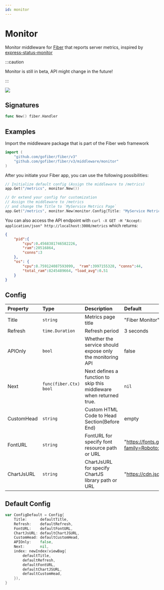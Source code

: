 ```yaml
---
id: monitor
---
```


# Monitor

Monitor middleware for [Fiber](https://github.com/gofiber/fiber) that reports server metrics, inspired by [express-status-monitor](https://github.com/RafalWilinski/express-status-monitor)

:::caution

Monitor is still in beta, API might change in the future!

:::

![](https://i.imgur.com/nHAtBpJ.gif)

## Signatures

```go
func New() fiber.Handler
```

## Examples

Import the middleware package that is part of the Fiber web framework

```go
import (
    "github.com/gofiber/fiber/v3"
    "github.com/gofiber/fiber/v3/middleware/monitor"
)
```

After you initiate your Fiber app, you can use the following possibilities:

```go
// Initialize default config (Assign the middleware to /metrics)
app.Get("/metrics", monitor.New())

// Or extend your config for customization
// Assign the middleware to /metrics
// and change the Title to `MyService Metrics Page`
app.Get("/metrics", monitor.New(monitor.Config{Title: "MyService Metrics Page"}))
```

You can also access the API endpoint with
`curl -X GET -H "Accept: application/json" http://localhost:3000/metrics` which returns:

```json
{
    "pid":{ 
        "cpu":0.4568381746582226,
        "ram":20516864,
        "conns":3
    },
    "os": {
        "cpu":8.759124087593099,  "ram":3997155328, "conns":44,
        "total_ram":8245489664, "load_avg":0.51
    }
}
```

## Config

| Property   | Type                    | Description                                                         | Default                                                                     |
|:-----------|:------------------------|:--------------------------------------------------------------------|:----------------------------------------------------------------------------|
| Title      | `string`                | Metrics page title                                                  | "Fiber Monitor"                                                             |
| Refresh    | `time.Duration`         | Refresh period                                                      | 3 seconds                                                                   |
| APIOnly    | `bool`                  | Whether the service should expose only the monitoring API           | false                                                                       |
| Next       | `func(fiber.Ctx) bool` | Next defines a function to skip this middleware when returned true. | `nil`                                                                       |
| CustomHead | `string`                | Custom HTML Code to Head Section(Before End)                        | empty                                                                       |
| FontURL    | `string`                | FontURL for specify font resource path or URL                       | "<https://fonts.googleapis.com/css2?family=Roboto:wght@400;900&display=swap>" |
| ChartJsURL | `string`                | ChartJsURL for specify ChartJS library path or URL                  | "<https://cdn.jsdelivr.net/npm/chart.js@2.9/dist/Chart.bundle.min.js>"        |

## Default Config

```go
var ConfigDefault = Config{
    Title:      defaultTitle,
    Refresh:    defaultRefresh,
    FontURL:    defaultFontURL,
    ChartJsURL: defaultChartJSURL,
    CustomHead: defaultCustomHead,
    APIOnly:    false,
    Next:       nil,
    index: newIndex(viewBag{
        defaultTitle,
        defaultRefresh,
        defaultFontURL,
        defaultChartJSURL,
        defaultCustomHead,
    }),
}
```
